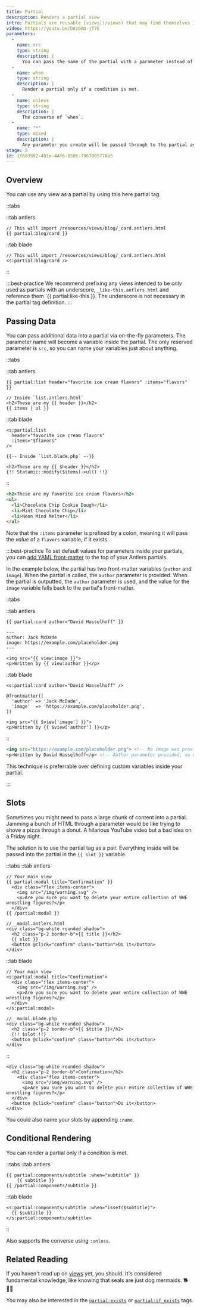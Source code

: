 ```yaml
---
title: Partial
description: Renders a partial view
intro: Partials are reusable [views](/views) that may find themselves in any number of other layouts, templates, and other partials.
video: https://youtu.be/Ddz6mD-jT7E
parameters:
  -
    name: src
    type: string
    description: |
      You can pass the name of the partial with a parameter instead of tag argument. Example: `src="cards/author_bio"` or `:src="var_name"`.
  -
    name: when
    type: string
    description: |
      Render a partial only if a condition is met.
  -
    name: unless
    type: string
    description: |
      The converse of `when`.
  -
    name: "*"
    type: mixed
    description: |
      Any parameter you create will be passed through to the partial as a variable.
stage: 5
id: 1f683992-401e-44f6-8506-7967005778a5
---
```

## Overview

You can use any view as a partial by using this here partial tag.

::tabs

::tab antlers
```antlers
// This will import /resources/views/blog/_card.antlers.html
{{ partial:blog/card }}
```
::tab blade
```blade
// This will import /resources/views/blog/_card.antlers.html
<s:partial:blog/card />
```
::

:::best-practice
We recommend prefixing any views intended to be _only_ used as partials with an underscore, `_like-this.antlers.html` and reference them `{{ partial:like-this }}. The underscore is not necessary in the partial tag definition.
:::

## Passing Data

You can pass additional data into a partial via on-the-fly parameters. The parameter name will become a variable inside the partial. The only reserved parameter is `src`, so you can name your variables just about anything.

::tabs

::tab antlers
```antlers
{{ partial:list header="favorite ice cream flavors" :items="flavors" }}

// Inside `list.antlers.html`
<h2>These are my {{ header }}</h2>
{{ items | ul }}
```
::tab blade
```blade
<s:partial:list
  header="favorite ice cream flavors"
  :items="$flavors"
/>
```

```blade
{{-- Inside `list.blade.php` --}}

<h2>These are my {{ $header }}</h2>
{!! Statamic::modify($items)->ul() !!}
```
::

```html
<h2>These are my favorite ice cream flavors</h2>
<ul>
  <li>Chocolate Chip Cookie Dough</li>
  <li>Mint Chocolate Chip</li>
  <li>Neon Mind Melter</li>
</ul>
```

Note that the `:items` parameter is prefixed by a colon, meaning it will pass the _value_ of a `flavors` variable, if it exists.


:::best-practice
To set default values for parameters inside your partials, you can [add YAML front-matter](/variables/#view-frontmatter) to the top of your Antlers partials.

In the example below, the partial has two front-matter variables (`author` and `image`). When the partial is called, the `author` parameter is provided. When the partial is outputted, the `author` parameter is used, and the value for the `image` variable falls back to the partial's front-matter.

::tabs

::tab antlers
```antlers
{{ partial:card author="David Hasselhoff" }}
```

```antlers
---
author: Jack McDade
image: https://example.com/placeholder.png
---

<img src="{{ view:image }}">
<p>Written by {{ view:author }}</p>
```
::tab blade
```blade
<s:partial:card author="David Hasselhoff" />
```

```blade
@frontmatter([
  'author' => 'Jack McDade',
  'image'  => 'https://example.com/placeholder.png',
])

<img src="{{ $view['image'] }}">
<p>Written by {{ $view['author'] }}</p>
```
::

```html
<img src="https://example.com/placeholder.png"> <!-- No image was provided, so falling back to the front-matter. -->
<p>Written by David Hasselhoff</p> <!-- Author parameter provided, so using that. -->
```

This technique is preferrable over defining custom variables inside your partial.

:::


## Slots

Sometimes you might need to pass a large chunk of content into a partial. Jamming a bunch of HTML through a parameter would be like trying to shove a pizza through a donut. A hilarious YouTube video but a bad idea on a Friday night.

The solution is to use the partial tag as a pair. Everything inside will be passed into the partial in the `{{ slot }}` variable.

::tabs
::tab antlers
```antlers
// Your main view
{{ partial:modal title="Confirmation" }}
  <div class="flex items-center">
    <img src="/img/warning.svg" />
    <p>Are you sure you want to delete your entire collection of WWE wrestling figures?</p>
  </div>
{{ /partial:modal }}

// _modal.antlers.html
<div class="bg-white rounded shadow">
  <h2 class="p-2 border-b">{{ title }}</h2>
  {{ slot }}
  <button @click="confirm" class="button">Do it</button>
</div>
```
::tab blade
```blade
// Your main view
<s:partial:modal title="Confirmation">
  <div class="flex items-center">
    <img src="/img/warning.svg" />
    <p>Are you sure you want to delete your entire collection of WWE wrestling figures?</p>
  </div>
</s:partial:modal>

// _modal.blade.php
<div class="bg-white rounded shadow">
  <h2 class="p-2 border-b">{{ $title }}</h2>
  {!! $slot !!}
  <button @click="confirm" class="button">Do it</button>
</div>
```
::

```output
<div class="bg-white rounded shadow">
  <h2 class="p-2 border-b">Confirmation</h2>
    <div class="flex items-center">
      <img src="/img/warning.svg" />
      <p>Are you sure you want to delete your entire collection of WWE wrestling figures?</p>
  </div>
  <button @click="confirm" class="button">Do it</button>
</div>
```

You could also name your slots by appending `:name`.

## Conditional Rendering

You can render a partial only if a condition is met.

::tabs
::tab antlers
```antlers
{{ partial:components/subtitle :when="subtitle" }}
    {{ subtitle }}
{{ /partial:components/subtitle }}
```
::tab blade
```blade
<s:partial:components/subtitle :when="isset($subtitle)">
  {{ $subtitle }}
</s:partial:components/subtitle>
```
::

Also supports the converse using `:unless`.

## Related Reading

If you haven't read up on [views](/views) yet, you should. It's considered fundamental knowledge, like knowing that seals are just dog mermaids. 🐕 🧜‍♀️

You may also be interested in the [`partial:exists`](/tags/partial-exists) or [`partial:if_exists`](/tags/partial-if-exists) tags.

